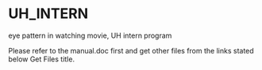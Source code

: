 UH_INTERN
=========

eye pattern in watching movie, UH intern program


Please refer to the manual.doc first and get other files from the links stated below Get Files title.

